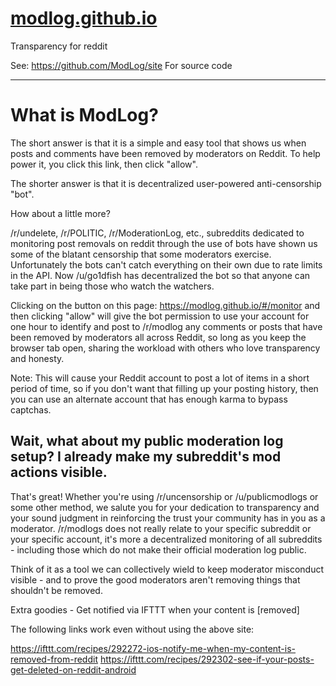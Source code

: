 # [modlog.github.io](https://modlog.github.io)

Transparency for reddit

See: https://github.com/ModLog/site For source code

---

# What is ModLog?

The short answer is that it is a simple and easy tool that shows us when posts and comments have been removed by moderators on Reddit. To help power it, you click this link, then click "allow".

The shorter answer is that it is decentralized user-powered anti-censorship "bot".

How about a little more?

/r/undelete, /r/POLITIC, /r/ModerationLog, etc., subreddits dedicated to monitoring post removals on reddit through the use of bots have shown us some of the blatant censorship that some moderators exercise. Unfortunately the bots can't catch everything on their own due to rate limits in the API. Now /u/go1dfish has decentralized the bot so that anyone can take part in being those who watch the watchers.

Clicking on the button on this page: https://modlog.github.io/#/monitor and then clicking "allow" will give the bot permission to use your account for one hour to identify and post to /r/modlog any comments or posts that have been removed by moderators all across Reddit, so long as you keep the browser tab open, sharing the workload with others who love transparency and honesty.

Note: This will cause your Reddit account to post a lot of items in a short period of time, so if you don't want that filling up your posting history, then you can use an alternate account that has enough karma to bypass captchas.

## Wait, what about my public moderation log setup? I already make my subreddit's mod actions visible.

That's great! Whether you're using /r/uncensorship or /u/publicmodlogs or some other method, we salute you for your dedication to transparency and your sound judgment in reinforcing the trust your community has in you as a moderator. /r/modlogs does not really relate to your specific subreddit or your specific account, it's more a decentralized monitoring of all subreddits - including those which do not make their official moderation log public.

Think of it as a tool we can collectively wield to keep moderator misconduct visible - and to prove the good moderators aren't removing things that shouldn't be removed.

Extra goodies - Get notified via IFTTT when your content is [removed]

The following links work even without using the above site:

https://ifttt.com/recipes/292272-ios-notify-me-when-my-content-is-removed-from-reddit
https://ifttt.com/recipes/292302-see-if-your-posts-get-deleted-on-reddit-android
